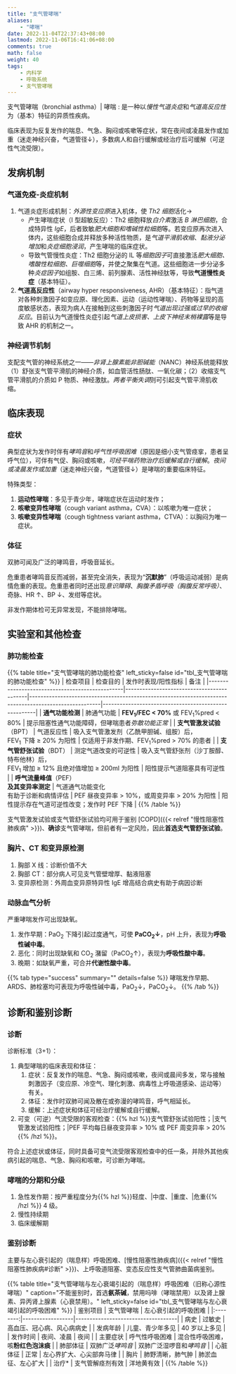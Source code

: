 ```yaml
---
title: "支气管哮喘"
aliases:
    - "哮喘"
date: 2022-11-04T22:37:43+08:00
lastmod: 2022-11-06T16:41:06+08:00
comments: true
math: false
weight: 40
tags:
    - 内科学
    - 呼吸系统
    - 支气管哮喘
---
```


支气管哮喘（bronchial asthma）| 哮喘
: 是一种以*慢性气道炎症*和*气道高反应性*为（基本）特征的异质性疾病。

临床表现为反复发作的喘息、气急、胸闷或咳嗽等症状，常在夜间或凌晨发作或加重（迷走神经兴奋，气道管径↓），多数病人和自行缓解或经治疗后可缓解（可逆性气流受限）。

<!--more-->

## 发病机制

### 气道免疫-炎症机制

1. 气道炎症形成机制：*外源性变应原*进入机体，使 *Th2 细胞*活化→
    - 产生哮喘症状（I 型超敏反应）：Th2 细胞释放*白介素*激活 *B 淋巴细胞*，合成特异性 *IgE*，后者致敏*肥大细胞和嗜碱性粒细胞*等。若变应原再次进入体内，这些细胞合成并释放多种活性物质，是*气道平滑肌收缩*、*黏液分泌增加*和*炎症细胞浸润*，产生哮喘的临床症状。
    - 导致气管慢性炎症：Th2 细胞分泌的 IL 等*细胞因子*可直接激活*肥大细胞、嗜酸性粒细胞、巨噬细胞*等，并使之聚集在气道。这些细胞进一步分泌多种*炎症因子*如组胺、白三烯、前列腺素、活性神经肽等，导致**气道慢性炎症**（基本特征）。
2. **气道高反应性**（airway hyper responsiveness, AHR）（基本特征）：指气道对各种刺激因子如变应原、理化因素、运动（运动性哮喘）、药物等呈现的高度敏感状态，表现为病人在接触到这些刺激因子时*气道出现过强或过早的收缩反应*。目前认为气道慢性炎症引起*气道上皮损害、上皮下神经末梢裸露*等是导致 AHR 的机制之一。

### 神经调节机制

支配支气管的神经系统之一——*非肾上腺素能非胆碱能*（NANC）神经系统能释放（1）舒张支气管平滑肌的神经介质，如血管活性肠肽、一氧化碳；（2）收缩支气管平滑肌的介质如 P 物质、神经激肽。*两者平衡失调*则可引起支气管平滑肌收缩。

## 临床表现

### 症状

典型症状为发作时伴有*哮鸣音*和*呼气性呼吸困难*（原因是细小支气管痉挛，患者呈呼气位），可伴有气促、胸闷或咳嗽，*可经平喘药物治疗后缓解或自行缓解*。*夜间或凌晨发作或加重*（迷走神经兴奋，气道管径↓）是哮喘的重要临床特征。

特殊类型：

1. **运动性哮喘**：多见于青少年，哮喘症状在运动时发作；
2. **咳嗽变异性哮喘**（cough variant asthma，CVA）：以咳嗽为唯一症状；
3. **咳嗽变异性哮喘**（cough tightness variant asthma，CTVA）：以胸闷为唯一症状。

### 体征

双肺可闻及广泛的哮鸣音，呼吸音延长。

危重患者哮鸣音反而减弱，甚至完全消失，表现为“**沉默肺**”（呼吸运动减弱）是病情危重的表现。危重患者同时还出现*意识障碍*、*胸腹矛盾呼吸（胸腹反常呼吸）*、奇脉、HR ↑、BP ↓、发绀等症状。

非发作期体检可无异常发现，不能排除哮喘。

## 实验室和其他检查

### 肺功能检查

{{% table title="支气管哮喘的肺功能检查" left_sticky=false id="tbl_支气管哮喘的肺功能检查"  %}}
| 检查项目                                       | 检查目的                                  | 发作时表现/阳性指标                                                                                   | 备注                                                 |
|------------------------------------------------|-------------------------------------------|-------------------------------------------------------------------------------------------------------|------------------------------------------------------|
| **通气功能检测**                               | 肺通气功能                                | **FEV<sub>1</sub>/FEC \< 70%** 或 FEV<sub>1</sub>%pred \< 80%                                         | 提示阻塞性通气功能障碍，但哮喘患者*弥散功能正常*     |
| **支气管激发试验**（BPT）                      | 气道反应性                                | 吸入支气管激发剂（乙酰甲胆碱、组胺）后，<br/>FEV<sub>1</sub> 下降 ≥ 20% 为阳性                        | 仅适用于非发作期、FEV<sub>1</sub>%pred \> 70% 的患者 |
| **支气管舒张试验**（BDT）                      | 测定气道改变的可逆性                      | 吸入支气管舒张剂（沙丁胺醇、特布他林）后，<br/>FEV<sub>1</sub> 增加 ≥ 12% 且绝对值增加 ≥ 200ml 为阳性 | 阳性提示气道阻塞具有可逆性                           |
| **呼气流量峰值**（PEF）<br/>**及其变异率测定** | 气道通气功能变化<br/>有助于诊断和病情评估 | PEF 昼夜变异率 \> 10%，或周变异率 \> 20% 为阳性                                                       | 阳性提示存在气道可逆性改变；发作时 PEF 下降          |
{{% /table %}}

支气管激发试验或支气管舒张试验均可用于鉴别 [COPD]({{< relref "慢性阻塞性肺疾病" >}})、**确诊**支气管哮喘，但前者有一定风险，因此**首选支气管舒张试验**。

### 胸片、CT 和变异原检测

1. 胸部 X 线：诊断价值不大
2. 胸部 CT：部分病人可见支气管壁增厚、黏液阻塞
3. 变异原检测：外周血变异原特异性 IgE 增高结合病史有助于病因诊断

### 动脉血气分析

严重哮喘发作可出现缺氧。

1. 发作早期：PaO<sub>2</sub> 下降引起过度通气，可使 **PaCO<sub>2</sub>↓**，pH 上升，表现为**呼吸性碱中毒**。
2. 恶化：同时出现缺氧和 CO<sub>2</sub> 潴留（PaCO<sub>2</sub>↑），表现为**呼吸性酸中毒**。
3. 晚期：如缺氧严重，可合并**代谢性酸中毒**。

{{% tab type="success" summary="" details=false  %}}
哮喘发作早期、ARDS、肺栓塞均可表现为呼吸性碱中毒，PaO<sub>2</sub>↓，PaCO<sub>2</sub>↓。
{{% /tab %}}

## 诊断和鉴别诊断

### 诊断

诊断标准（3+1）：

1. 典型哮喘的临床表现和体征：
    1. 症状：反复发作的喘息、气急、胸闷或咳嗽，夜间或晨间多发，常与接触刺激因子（变应原、冷空气、理化刺激、病毒性上呼吸道感染、运动等）有关。
    2. 体征：发作时双肺可闻及散在或弥漫的哮鸣音，呼气相延长。
    3. 缓解：上述症状和体征可经治疗缓解或自行缓解。
2. 可变（可逆）气流受限的客观检查：{{% hzl %}}支气管舒张试验阳性；|支气管激发试验阳性；|PEF 平均每日昼夜变异率 \> 10% 或 PEF 周变异率 \> 20%{{% /hzl %}}。

符合上述症状或体征，同时具备可变气流受限客观检查中的任一条，并除外其他疾病引起的喘息、气急、胸闷和咳嗽，可诊断为哮喘。

### 哮喘的分期和分级

1. 急性发作期：按严重程度分为{{% hzl %}}轻度、|中度、|重度、|危重{{% /hzl %}} 4 级。
2. 慢性持续期
3. 临床缓解期

### 鉴别诊断

主要与左心衰引起的（喘息样）呼吸困难、[慢性阻塞性肺疾病]({{< relref "慢性阻塞性肺疾病#诊断" >}})、上呼吸道阻塞、变态反应性支气管肺曲菌病鉴别。

{{% table title="支气管哮喘与左心衰竭引起的（喘息样）呼吸困难（旧称心源性哮喘）" caption="不能鉴别时，首选**氨茶碱**，禁用吗啡（哮喘禁用）以及肾上腺素、异丙肾上腺素（心衰禁用）。" left_sticky=false id="tbl_支气管哮喘与左心衰竭引起的呼吸困难"  %}}
| 鉴别项目 | 支气管哮喘       | 左心衰引起的呼吸困难               |
|:--------:|------------------|------------------------------------|
|   病史   | 过敏史           | 高血压、冠心病、风心病病史         |
| 发病年龄 | 儿童、青少年多见 | 40 岁以上多见                      |
| 发作时间 | 夜间、凌晨       | 夜间                               |
| 主要症状 | 呼气性呼吸困难   | 混合性呼吸困难，咳**粉红色泡沫痰** |
| 肺部体征 | 双肺广泛*哮鸣音* | 双肺广泛湿啰音和*哮鸣音*           |
| 心脏体征 | 正常             | 左心界扩大、心尖部奔马律           |
|   胸片   | 肺野清晰，肺气肿 | 肺淤血征、左心扩大                 |
|  治疗\*  | 支气管解痉剂有效 | 洋地黄有效                         |
{{% /table %}}


